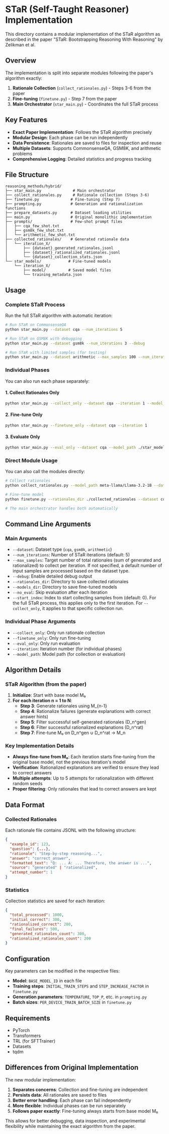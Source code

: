 # STaR (Self-Taught Reasoner) Implementation

This directory contains a modular implementation of the STaR algorithm as described in the paper "STaR: Bootstrapping Reasoning With Reasoning" by Zelikman et al.

## Overview

The implementation is split into separate modules following the paper's algorithm exactly:

1. **Rationale Collection** (`collect_rationales.py`) - Steps 3-6 from the paper
2. **Fine-tuning** (`finetune.py`) - Step 7 from the paper  
3. **Main Orchestrator** (`star_main.py`) - Coordinates the full STaR process

## Key Features

- **Exact Paper Implementation**: Follows the STaR algorithm precisely
- **Modular Design**: Each phase can be run independently
- **Data Persistence**: Rationales are saved to files for inspection and reuse
- **Multiple Datasets**: Supports CommonsenseQA, GSM8K, and arithmetic problems
- **Comprehensive Logging**: Detailed statistics and progress tracking

## File Structure

```
reasoning_methods/hybrid/
├── star_main.py              # Main orchestrator
├── collect_rationales.py     # Rationale collection (Steps 3-6)
├── finetune.py              # Fine-tuning (Step 7)
├── prompting.py             # Generation and rationalization functions
├── prepare_datasets.py      # Dataset loading utilities
├── main.py                  # Original monolithic implementation
├── prompts/                 # Few-shot prompt files
│   ├── cqa_few_shot.txt
│   ├── gsm8k_few_shot.txt
│   └── arithmetic_few_shot.txt
├── collected_rationales/    # Generated rationale data
│   └── iteration_X/
│       ├── {dataset}_generated_rationales.jsonl
│       ├── {dataset}_rationalized_rationales.jsonl
│       └── {dataset}_collection_stats.json
└── star_models/            # Fine-tuned models
    └── iteration_X/
        ├── model/          # Saved model files
        └── training_metadata.json
```

## Usage

### Complete STaR Process

Run the full STaR algorithm with automatic iteration:

```bash
# Run STaR on CommonsenseQA
python star_main.py --dataset cqa --num_iterations 5

# Run STaR on GSM8K with debugging
python star_main.py --dataset gsm8k --num_iterations 3 --debug

# Run STaR with limited samples (for testing)
python star_main.py --dataset arithmetic --max_samples 100 --num_iterations 2
```

### Individual Phases

You can also run each phase separately:

#### 1. Collect Rationales Only

```bash
python star_main.py --collect_only --dataset cqa --iteration 1 --model_path meta-llama/Llama-3.2-1B
```

#### 2. Fine-tune Only

```bash
python star_main.py --finetune_only --dataset cqa --iteration 1
```

#### 3. Evaluate Only

```bash
python star_main.py --eval_only --dataset cqa --model_path ./star_models/iteration_1/model
```

### Direct Module Usage

You can also call the modules directly:

```bash
# Collect rationales
python collect_rationales.py --model_path meta-llama/Llama-3.2-1B --dataset cqa --iteration 1 --output_dir ./collected_rationales

# Fine-tune model
python finetune.py --rationales_dir ./collected_rationales --dataset cqa --iteration 1 --output_dir ./star_models

# The main orchestrator handles both automatically
```

## Command Line Arguments

### Main Arguments

- `--dataset`: Dataset type (`cqa`, `gsm8k`, `arithmetic`)
- `--num_iterations`: Number of STaR iterations (default: 5)
- `--max_samples`: Target number of total rationales (sum of generated and rationalized) to collect per iteration. If not specified, a default number of input samples are processed based on the dataset type.
- `--debug`: Enable detailed debug output
- `--rationales_dir`: Directory to save collected rationales
- `--models_dir`: Directory to save fine-tuned models
- `--no_eval`: Skip evaluation after each iteration
- `--start_index`: Index to start collecting samples from (default: 0). For the full STaR process, this applies only to the first iteration. For `--collect_only`, it applies to that specific collection run.

### Individual Phase Arguments

- `--collect_only`: Only run rationale collection
- `--finetune_only`: Only run fine-tuning
- `--eval_only`: Only run evaluation
- `--iteration`: Iteration number (for individual phases)
- `--model_path`: Model path (for collection or evaluation)

## Algorithm Details

### STaR Algorithm (from the paper)

1. **Initialize**: Start with base model M₀
2. **For each iteration n = 1 to N**:
   - **Step 3**: Generate rationales using M_{n-1}
   - **Step 4**: Rationalize failures (generate explanations with correct answer hints)
   - **Step 5**: Filter successful self-generated rationales (D_n^gen)
   - **Step 6**: Filter successful rationalized explanations (D_n^rat)
   - **Step 7**: Fine-tune M₀ on D_n^gen ∪ D_n^rat → M_n

### Key Implementation Details

- **Always fine-tune from M₀**: Each iteration starts fine-tuning from the original base model, not the previous iteration's model
- **Verification**: Rationalized explanations are verified to ensure they lead to correct answers
- **Multiple attempts**: Up to 5 attempts for rationalization with different random seeds
- **Proper filtering**: Only rationales that lead to correct answers are kept

## Data Format

### Collected Rationales

Each rationale file contains JSONL with the following structure:

```json
{
  "example_id": 123,
  "question": {...},
  "rationale": "Step-by-step reasoning...",
  "answer": "correct_answer",
  "formatted_text": "Q: ... A: ... Therefore, the answer is ...",
  "source": "generated" | "rationalized",
  "attempt_number": 1
}
```

### Statistics

Collection statistics are saved for each iteration:

```json
{
  "total_processed": 1000,
  "initial_correct": 300,
  "rationalized_correct": 200,
  "final_failures": 500,
  "generated_rationales_count": 300,
  "rationalized_rationales_count": 200
}
```

## Configuration

Key parameters can be modified in the respective files:

- **Model**: `BASE_MODEL_ID` in each file
- **Training steps**: `INITIAL_TRAIN_STEPS` and `STEP_INCREASE_FACTOR` in `finetune.py`
- **Generation parameters**: `TEMPERATURE`, `TOP_P`, etc. in `prompting.py`
- **Batch sizes**: `PER_DEVICE_TRAIN_BATCH_SIZE` in `finetune.py`

## Requirements

- PyTorch
- Transformers
- TRL (for SFTTrainer)
- Datasets
- tqdm

## Differences from Original Implementation

The new modular implementation:

1. **Separates concerns**: Collection and fine-tuning are independent
2. **Persists data**: All rationales are saved to files
3. **Better error handling**: Each phase can fail independently
4. **More flexible**: Individual phases can be run separately
5. **Follows paper exactly**: Fine-tuning always starts from base model M₀

This allows for better debugging, data inspection, and experimental flexibility while maintaining the exact algorithm from the paper. 